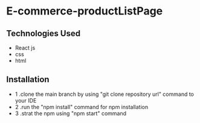 
# E-commerce-productListPage


## Technologies Used
- React js
- css
- html
## Installation
- 1 .clone the main branch by using "git clone repository url" command to your IDE
- 2 .run the "npm install" command for npm installation
- 3 .strat the npm using "npm start" command  


